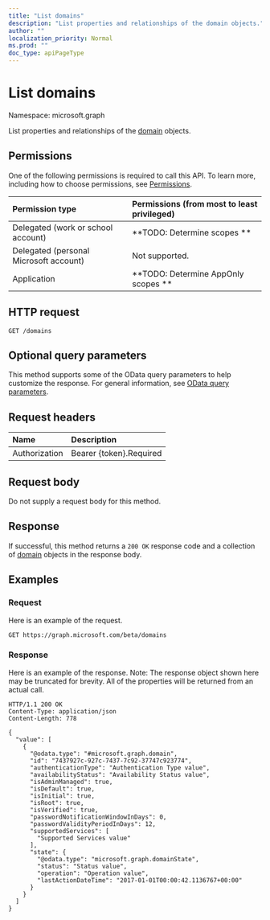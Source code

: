 ```yaml
---
title: "List domains"
description: "List properties and relationships of the domain objects."
author: ""
localization_priority: Normal
ms.prod: ""
doc_type: apiPageType
---
```


# List domains

Namespace: microsoft.graph

List properties and relationships of the [domain](../resources/domain.md) objects.

## Permissions
One of the following permissions is required to call this API. To learn more, including how to choose permissions, see [Permissions](/concepts/permissions-reference.md).

|Permission type|Permissions (from most to least privileged)|
|:---|:---|
|Delegated (work or school account)|**TODO: Determine scopes **|
|Delegated (personal Microsoft account)|Not supported.|
|Application|**TODO: Determine AppOnly scopes **|

## HTTP request
<!-- {
  "blockType": "ignored"
}
-->
``` http
GET /domains
```

## Optional query parameters
This method supports some of the OData query parameters to help customize the response. For general information, see [OData query parameters](/graph/query-parameters).

## Request headers
|Name|Description|
|:---|:---|
|Authorization|Bearer {token}.Required|

## Request body
Do not supply a request body for this method.

## Response
If successful, this method returns a `200 OK` response code and a collection of [domain](../resources/domain.md) objects in the response body.

## Examples

### Request
Here is an example of the request.
<!-- {
  "blockType": "request",
  "name": "get_domain"
}
-->
``` http
GET https://graph.microsoft.com/beta/domains
```

### Response
Here is an example of the response. Note: The response object shown here may be truncated for brevity. All of the properties will be returned from an actual call.
<!-- {
  "blockType": "response",
  "truncated": true,
  "@odata.type": "collection(microsoft.graph.domain)"
}
-->
``` http
HTTP/1.1 200 OK
Content-Type: application/json
Content-Length: 778

{
  "value": [
    {
      "@odata.type": "#microsoft.graph.domain",
      "id": "7437927c-927c-7437-7c92-37747c923774",
      "authenticationType": "Authentication Type value",
      "availabilityStatus": "Availability Status value",
      "isAdminManaged": true,
      "isDefault": true,
      "isInitial": true,
      "isRoot": true,
      "isVerified": true,
      "passwordNotificationWindowInDays": 0,
      "passwordValidityPeriodInDays": 12,
      "supportedServices": [
        "Supported Services value"
      ],
      "state": {
        "@odata.type": "microsoft.graph.domainState",
        "status": "Status value",
        "operation": "Operation value",
        "lastActionDateTime": "2017-01-01T00:00:42.1136767+00:00"
      }
    }
  ]
}
```

